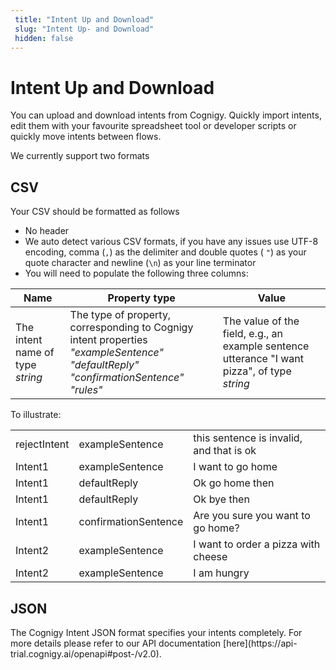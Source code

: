 ```yaml
---
 title: "Intent Up and Download" 
 slug: "Intent Up- and Download" 
 hidden: false 
---
```

# Intent Up and Download

You can upload and download intents from Cognigy. Quickly import intents, edit them with your favourite spreadsheet tool or developer scripts or quickly move intents between flows.

We currently support two formats

## CSV
<div class="divider"></div>
Your CSV should be formatted as follows

* No header
* We auto detect various CSV formats, if you have any issues use UTF-8 encoding, comma (`,`) as the delimiter  and double quotes ( `"`) as your quote character and newline (`\n`) as your line terminator
* You will need to populate the following three columns:

| Name	                             | Property type	                                                                                                                         | Value                                                                                        |
|-----------------------------------|----------------------------------------------------------------------------------------------------------------------------------------|----------------------------------------------------------------------------------------------|
| The intent name of type *string*	 | The type of property, corresponding to Cognigy intent properties<br/>*"exampleSentence" "defaultReply" "confirmationSentence" "rules"* | The value of the field, e.g., an example sentence utterance "I want pizza", of type *string* |

To illustrate:

|              |                      |                                          |
|--------------|----------------------|------------------------------------------|
| rejectIntent | exampleSentence      | this sentence is invalid, and that is ok |
| Intent1      | exampleSentence      | I want to go home                        |
| Intent1      | defaultReply         | Ok go home then                          |
| Intent1      | defaultReply         | Ok bye then                              |
| Intent1      | confirmationSentence | Are you sure you want to go home?        |
| Intent2      | exampleSentence      | I want to order a pizza with cheese      |
| Intent2      | exampleSentence      | I am hungry                              |

## JSON
<div class="divider"></div>
The Cognigy Intent JSON format specifies your intents completely. For more details please refer to our API documentation [here](https://api-trial.cognigy.ai/openapi#post-/v2.0).